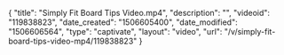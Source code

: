 {
    "title": "Simply Fit Board Tips Video.mp4",
    "description": "",
    "videoid": "119838823",
    "date_created": "1506605400",
    "date_modified": "1506606564",
    "type": "captivate",
    "layout": "video",
    "url": "\/v\/simply-fit-board-tips-video-mp4\/119838823"
}